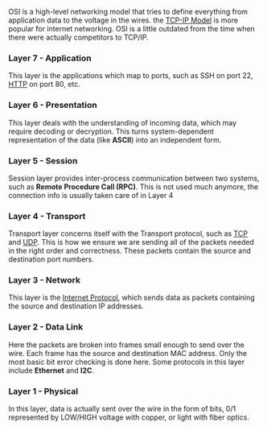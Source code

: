 

OSI is a high-level networking model that tries to define everything from application data to the voltage in the wires. the [TCP-IP Model](TCP-IP%20Model.md) is more popular for internet networking. OSI is a little outdated from the time when there were actually competitors to TCP/IP.

### Layer 7 - Application
This layer is the applications which map to ports, such as SSH on port 22, [HTTP](HTTP.md) on port 80, etc.


### Layer 6 - Presentation
This layer deals with the understanding of incoming data, which may require decoding or decryption. This turns system-dependent representation of the data (like **ASCII**) into an independent form.


### Layer 5 - Session
Session layer provides inter-process communication between two systems, such as **Remote Procedure Call (RPC)**. This is not used much anymore, the connection info is usually taken care of in Layer 4


### Layer 4 - Transport
Transport layer concerns itself with the Transport protocol, such as [TCP](TCP.md) and [UDP](UDP.md). This is how we ensure we are sending all of the packets needed in the right order and correctness. These packets contain the source and destination port numbers. 


### Layer 3 - Network
This layer is the [Internet Protocol](IP.md), which sends data as packets containing the  source and destination IP addresses.


### Layer 2 - Data Link
Here the packets are broken into frames small enough to send over the wire. Each frame has the source and destination MAC address. Only the most basic bit error checking is done here. Some protocols in this layer include **Ethernet** and **I2C**.


### Layer 1 - Physical
In this layer, data is actually sent over the wire in the form of bits, 0/1 represented by LOW/HIGH voltage with copper, or light with fiber optics.